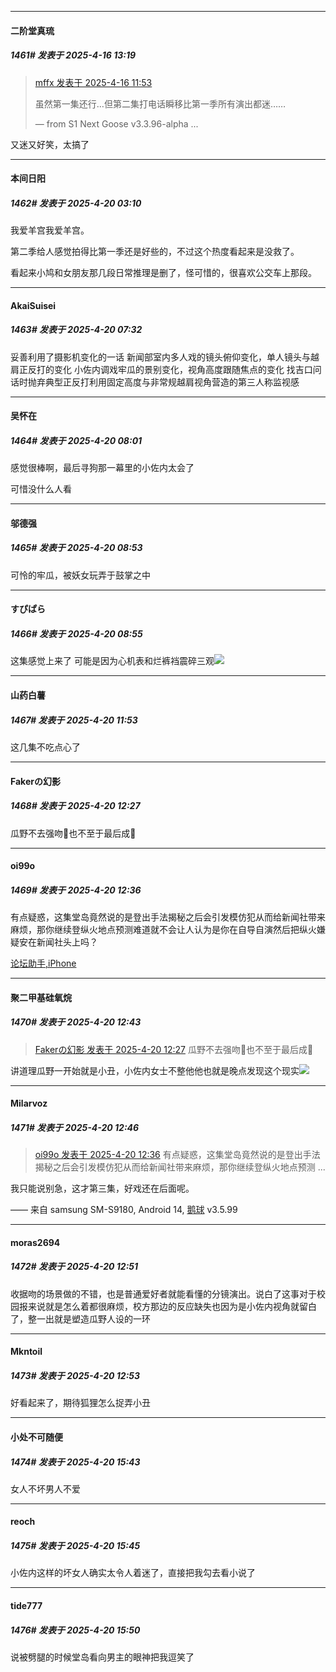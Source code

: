 ﻿
*****

####  二阶堂真琉  
##### 1461#       发表于 2025-4-16 13:19

<blockquote><a href="httphttps://stage1st.com/2b/forum.php?mod=redirect&amp;goto=findpost&amp;pid=67730975&amp;ptid=2167723" target="_blank">mffx 发表于 2025-4-16 11:53</a>

虽然第一集还行…但第二集打电话瞬移比第一季所有演出都迷……

— from S1 Next Goose v3.3.96-alpha ...</blockquote>
又迷又好笑，太搞了

*****

####  本间日阳  
##### 1462#       发表于 2025-4-20 03:10

我爱羊宫我爱羊宫。

第二季给人感觉拍得比第一季还是好些的，不过这个热度看起来是没救了。

看起来小鸠和女朋友那几段日常推理是删了，怪可惜的，很喜欢公交车上那段。


*****

####  AkaiSuisei  
##### 1463#       发表于 2025-4-20 07:32

妥善利用了摄影机变化的一话
新闻部室内多人戏的镜头俯仰变化，单人镜头与越肩正反打的变化
小佐内调戏牢瓜的景别变化，视角高度跟随焦点的变化
找吉口问话时抛弃典型正反打利用固定高度与非常规越肩视角营造的第三人称监视感

*****

####  吴怀在  
##### 1464#       发表于 2025-4-20 08:01

感觉很棒啊，最后寻狗那一幕里的小佐内太会了

可惜没什么人看


*****

####  邬德强  
##### 1465#       发表于 2025-4-20 08:53

可怜的牢瓜，被妖女玩弄于鼓掌之中

*****

####  すぴぱら  
##### 1466#       发表于 2025-4-20 08:55

这集感觉上来了
可能是因为心机表和烂裤裆震碎三观<img src="https://static.stage1st.com/image/smiley/face2017/037.png" referrerpolicy="no-referrer">


*****

####  山药白薯  
##### 1467#       发表于 2025-4-20 11:53

这几集不吃点心了


*****

####  Fakerの幻影  
##### 1468#       发表于 2025-4-20 12:27

瓜野不去强吻🐏也不至于最后成🤡


*****

####  oi99o  
##### 1469#       发表于 2025-4-20 12:36

有点疑惑，这集堂岛竟然说的是登出手法揭秘之后会引发模仿犯从而给新闻社带来麻烦，那你继续登纵火地点预测难道就不会让人认为是你在自导自演然后把纵火嫌疑安在新闻社头上吗？

[论坛助手,iPhone](https://stage1st.com/2b//forum.php?mod=viewthread&amp;tid=2029836)


*****

####  聚二甲基硅氧烷  
##### 1470#       发表于 2025-4-20 12:43

<blockquote><a href="httphttps://stage1st.com/2b/forum.php?mod=redirect&amp;goto=findpost&amp;pid=67740610&amp;ptid=2167723" target="_blank">Fakerの幻影 发表于 2025-4-20 12:27</a>
瓜野不去强吻🐏也不至于最后成🤡</blockquote>
讲道理瓜野一开始就是小丑，小佐内女士不整他他也就是晚点发现这个现实<img src="https://static.stage1st.com/image/smiley/face2017/049.png" referrerpolicy="no-referrer">


*****

####  Milarvoz  
##### 1471#       发表于 2025-4-20 12:46

<blockquote><a href="httphttps://stage1st.com/2b/forum.php?mod=redirect&amp;goto=findpost&amp;pid=67740627&amp;ptid=2167723" target="_blank">oi99o 发表于 2025-4-20 12:36</a>
有点疑惑，这集堂岛竟然说的是登出手法揭秘之后会引发模仿犯从而给新闻社带来麻烦，那你继续登纵火地点预测 ...</blockquote>
我只能说别急，这才第三集，好戏还在后面呢。

—— 来自 samsung SM-S9180, Android 14, [鹅球](https://www.pgyer.com/GcUxKd4w) v3.5.99


*****

####  moras2694  
##### 1472#       发表于 2025-4-20 12:51

收据吻的场景做的不错，也是普通爱好者就能看懂的分镜演出。说白了这事对于校园报来说就是怎么着都很麻烦，校方那边的反应缺失也因为是小佐内视角就留白了，整一出就是塑造瓜野人设的一环

*****

####  Mkntoil  
##### 1473#       发表于 2025-4-20 12:53

好看起来了，期待狐狸怎么捉弄小丑


*****

####  小处不可随便  
##### 1474#       发表于 2025-4-20 15:43

女人不坏男人不爱

*****

####  reoch  
##### 1475#       发表于 2025-4-20 15:45

小佐内这样的坏女人确实太令人着迷了，直接把我勾去看小说了


*****

####  tide777  
##### 1476#       发表于 2025-4-20 15:50

说被劈腿的时候堂岛看向男主的眼神把我逗笑了

